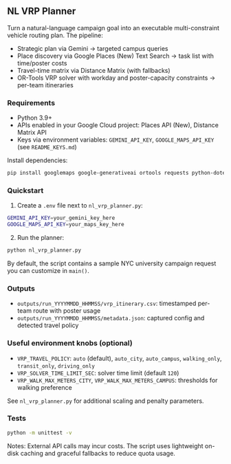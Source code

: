 ## NL VRP Planner

Turn a natural-language campaign goal into an executable multi-constraint vehicle routing plan. The pipeline:
- Strategic plan via Gemini → targeted campus queries
- Place discovery via Google Places (New) Text Search → task list with time/poster costs
- Travel-time matrix via Distance Matrix (with fallbacks)
- OR-Tools VRP solver with workday and poster-capacity constraints → per-team itineraries

### Requirements
- Python 3.9+
- APIs enabled in your Google Cloud project: Places API (New), Distance Matrix API
- Keys via environment variables: `GEMINI_API_KEY`, `GOOGLE_MAPS_API_KEY` (see `README_KEYS.md`)

Install dependencies:
```bash
pip install googlemaps google-generativeai ortools requests python-dotenv
```

### Quickstart
1) Create a `.env` file next to `nl_vrp_planner.py`:
```bash
GEMINI_API_KEY=your_gemini_key_here
GOOGLE_MAPS_API_KEY=your_maps_key_here
```
2) Run the planner:
```bash
python nl_vrp_planner.py
```

By default, the script contains a sample NYC university campaign request you can customize in `main()`.

### Outputs
- `outputs/run_YYYYMMDD_HHMMSS/vrp_itinerary.csv`: timestamped per-team route with poster usage
- `outputs/run_YYYYMMDD_HHMMSS/metadata.json`: captured config and detected travel policy

### Useful environment knobs (optional)
- `VRP_TRAVEL_POLICY`: `auto` (default), `auto_city`, `auto_campus`, `walking_only`, `transit_only`, `driving_only`
- `VRP_SOLVER_TIME_LIMIT_SEC`: solver time limit (default `120`)
- `VRP_WALK_MAX_METERS_CITY`, `VRP_WALK_MAX_METERS_CAMPUS`: thresholds for walking preference

See `nl_vrp_planner.py` for additional scaling and penalty parameters.

### Tests
```bash
python -m unittest -v
```

Notes: External API calls may incur costs. The script uses lightweight on-disk caching and graceful fallbacks to reduce quota usage.


